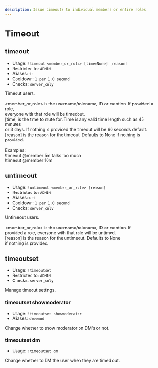 ```yaml
---
description: Issue timeouts to individual members or entire roles
---
```


# Timeout

## timeout

* Usage: `!timeout <member_or_role> [time=None] [reason]`
* Restricted to: `ADMIN`
* Aliases: `tt`
* Cooldown: `1 per 1.0 second`
* Checks: `server_only`

Timeout users.\
\
\<member\_or\_role> is the username/rolename, ID or mention. If provided a role,\
everyone with that role will be timedout.\
\[time] is the time to mute for. Time is any valid time length such as 45 minutes\
or 3 days. If nothing is provided the timeout will be 60 seconds default.\
\[reason] is the reason for the timeout. Defaults to None if nothing is provided.\
\
Examples:\
!timeout @member 5m talks too much\
!timeout @member 10m

## untimeout

* Usage: `!untimeout <member_or_role> [reason]`
* Restricted to: `ADMIN`
* Aliases: `utt`
* Cooldown: `1 per 1.0 second`
* Checks: `server_only`

Untimeout users.\
\
\<member\_or\_role> is the username/rolename, ID or mention. If\
provided a role, everyone with that role will be untimed.\
\[reason] is the reason for the untimeout. Defaults to None\
if nothing is provided.

## timeoutset

* Usage: `!timeoutset`
* Restricted to: `ADMIN`
* Checks: `server_only`

Manage timeout settings.

### timeoutset showmoderator

* Usage: `!timeoutset showmoderator`
* Aliases: `showmod`

Change whether to show moderator on DM's or not.

### timeoutset dm

* Usage: `!timeoutset dm`

Change whether to DM the user when they are timed out.
